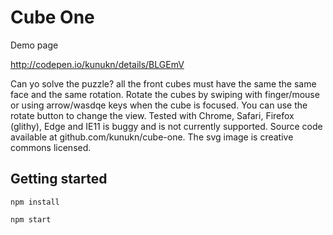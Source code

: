 # Cube One

Demo page

http://codepen.io/kunukn/details/BLGEmV


Can yo solve the puzzle? all the front cubes must have the same the same face and the same rotation. Rotate the cubes by swiping with finger/mouse or using arrow/wasdqe keys when the cube is focused. You can use the rotate button to change the view. Tested with Chrome, Safari, Firefox (glithy), Edge and IE11 is buggy and is not currently supported. Source code available at github.com/kunukn/cube-one. The svg image is creative commons licensed.


## Getting started
```
npm install

npm start
```
